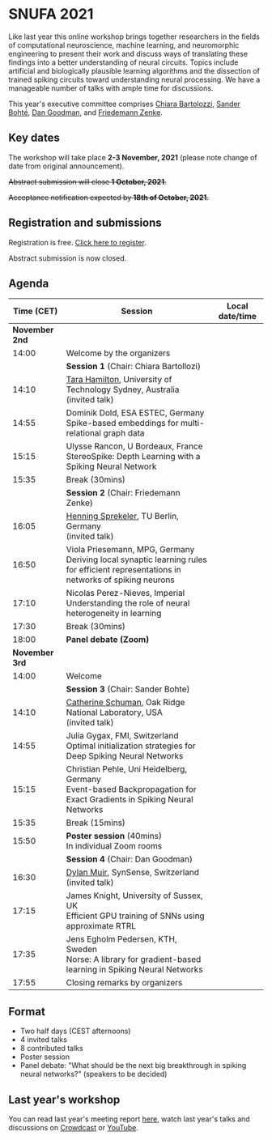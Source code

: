 # SNUFA 2021

Like last year this online workshop brings together researchers in the fields of computational neuroscience, machine learning, and neuromorphic engineering to present their work and discuss ways of translating these findings into a better understanding of neural circuits. Topics include artificial and biologically plausible learning algorithms and the dissection of trained spiking circuits toward understanding neural processing. We have a manageable number of talks with ample time for discussions.

This year's executive committee comprises [Chiara Bartolozzi](https://www.iit.it/people/chiara-bartolozzi), [Sander Bohté](https://homepages.cwi.nl/~sbohte/), [Dan Goodman](https://neural-reckoning.org), and [Friedemann Zenke](https://fzenke.net/).


## Key dates

The workshop will take place **2-3 November, 2021** (please note change of date from original announcement).

~~Abstract submission will close **1 October, 2021**.~~

~~Acceptance notification expected by **18th of October, 2021**.~~

## Registration and submissions

Registration is free. [Click here to register](https://www.eventbrite.co.uk/e/snufa-2021-tickets-162043527553).

Abstract submission is now closed.


## Agenda

<script language="javascript">
	function LT(d, t) {
		var date = new Date(d+' 2021 '+t+' UTC+2');
		document.write(date.toString());
	}
</script>

| Time (CET) | Session | Local date/time 
|------------|---------|-----------------
|**November 2nd** |  |  
| 14:00 | Welcome by the organizers | <script language="javascript">LT('2 Nov', '14:00')</script> 
|     | **Session 1** (Chair: Chiara Bartollozi) |  
| 14:10 | [Tara Hamilton](https://profiles.uts.edu.au/Tara.Hamilton), University of Technology Sydney, Australia (invited talk) | <script language="javascript">LT('2 Nov', '14:10')</script> 
| 14:55 | Dominik Dold, ESA ESTEC, Germany<br/> Spike-based embeddings for multi-relational graph data | <script language="javascript">LT('2 Nov', '14:55')</script> 
| 15:15 | Ulysse Rancon, U Bordeaux, France<br/> StereoSpike: Depth Learning with a Spiking Neural Network | <script language="javascript">LT('2 Nov', '15:15')</script> 
| 15:35 | Break (30mins) | 
|       | **Session 2** (Chair: Friedemann Zenke) |  
| 16:05 | [Henning Sprekeler](https://www.sprekelerlab.org/henning/), TU Berlin, Germany<br/>(invited talk) |  <script language="javascript">LT('2 Nov', '16:05')</script>
| 16:50 | Viola Priesemann, MPG, Germany<br/> Deriving local synaptic learning rules for efficient representations in networks of spiking neurons | <script language="javascript">LT('2 Nov', '16:50')</script> 
| 17:10 | Nicolas Perez-Nieves, Imperial<br/> Understanding the role of neural heterogeneity in learning | <script language="javascript">LT('2 Nov', '17:10')</script>
| 17:30 | Break (30mins) | <script language="javascript">LT('2 Nov', '17:30')</script>
| 18:00 | **Panel debate (Zoom)** |  <script language="javascript">LT('2 Nov', '18:00')</script>
| **November 3rd** | | 
| 14:00 | Welcome | <script language="javascript">LT('3 Nov', '14:00')</script> 
|       | **Session 3** (Chair: Sander Bohte) | 
| 14:10 | [Catherine Schuman](https://www.ornl.gov/staff-profile/catherine-d-schuman), Oak Ridge National Laboratory, USA<br/> (invited talk) | <script language="javascript">LT('3 Nov', '14:10')</script>
| 14:55 | Julia Gygax, FMI, Switzerland<br/>Optimal initialization strategies for Deep Spiking Neural Networks | <script language="javascript">LT('3 Nov', '14:55')</script>
| 15:15 | Christian Pehle, Uni Heidelberg, Germany<br/> Event-based Backpropagation for Exact Gradients in Spiking Neural Networks | <script language="javascript">LT('3 Nov', '15:15')</script>
| 15:35 | Break (15mins) | <script language="javascript">LT('3 Nov', '15:35')</script>
| 15:50 | **Poster session** (40mins)<br/> In individual Zoom rooms | <script language="javascript">LT('3 Nov', '15:50')</script>
|       | **Session 4** (Chair: Dan Goodman) | 
| 16:30 | [Dylan Muir](http://dylan-muir.com/), SynSense, Switzerland<br/> (invited talk) | <script language="javascript">LT('3 Nov', '16:30')</script>
| 17:15 | James Knight, University of Sussex, UK<br/> Efficient GPU training of SNNs using approximate RTRL | <script language="javascript">LT('3 Nov', '17:15')</script>
| 17:35 | Jens Egholm Pedersen, KTH, Sweden<br/>Norse: A library for gradient-based learning in Spiking Neural Networks | <script language="javascript">LT('3 Nov', '17:35')</script>
| 17:55 | Closing remarks by organizers | <script language="javascript">LT('3 Nov', '17:55')</script>




## Format

* Two half days (CEST afternoons)
* 4 invited talks
* 8 contributed talks
* Poster session
* Panel debate: "What should be the next big breakthrough in spiking neural networks?" (speakers to be decided)


## Last year's workshop

You can read last year's meeting report [here](https://www.sciencedirect.com/science/article/abs/pii/S089662732100009X), watch last year's talks and discussions on [Crowdcast](https://www.crowdcast.io/e/snufa2020) or [YouTube](https://www.youtube.com/playlist?list=PL09WqqDbQWHFvM9DFYkM_GfnrVnIdLRhy).
